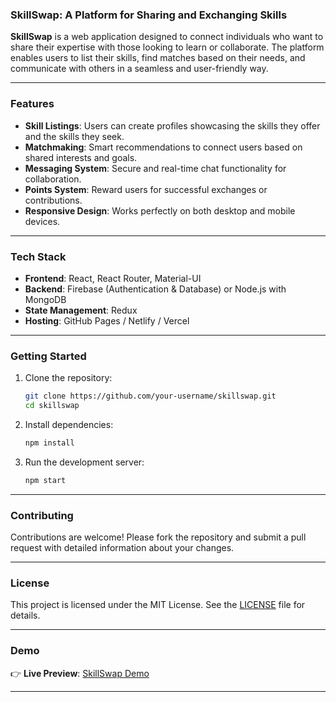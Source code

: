 ### **SkillSwap: A Platform for Sharing and Exchanging Skills**
**SkillSwap** is a web application designed to connect individuals who want to share their expertise with those looking to learn or collaborate. The platform enables users to list their skills, find matches based on their needs, and communicate with others in a seamless and user-friendly way.

---

### **Features**
- **Skill Listings**: Users can create profiles showcasing the skills they offer and the skills they seek.
- **Matchmaking**: Smart recommendations to connect users based on shared interests and goals.
- **Messaging System**: Secure and real-time chat functionality for collaboration.
- **Points System**: Reward users for successful exchanges or contributions.
- **Responsive Design**: Works perfectly on both desktop and mobile devices.

---

### **Tech Stack**
- **Frontend**: React, React Router, Material-UI
- **Backend**: Firebase (Authentication & Database) or Node.js with MongoDB
- **State Management**: Redux
- **Hosting**: GitHub Pages / Netlify / Vercel

---

### **Getting Started**
1. Clone the repository:
   ```bash
   git clone https://github.com/your-username/skillswap.git
   cd skillswap
   ```
2. Install dependencies:
   ```bash
   npm install
   ```
3. Run the development server:
   ```bash
   npm start
   ```

---

### **Contributing**
Contributions are welcome! Please fork the repository and submit a pull request with detailed information about your changes.

---

### **License**
This project is licensed under the MIT License. See the [LICENSE](LICENSE) file for details.

---

### **Demo**
👉 **Live Preview**: [SkillSwap Demo](https://your-username.github.io/skillswap)

---
